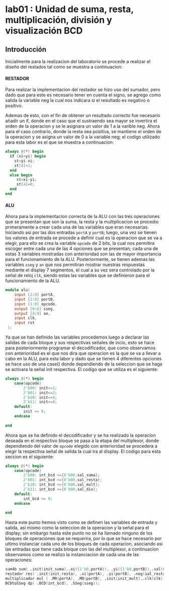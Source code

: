 # lab01 : Unidad de suma, resta, multiplicación, división y visualización BCD
## Introducción


Inicialmente para la realizacion del laboratorio se procede a realizar el diseño del restados tal como se muestra a continuacion: 

<h4> RESTADOR </h4>

Para realizar la implementacion del restador se hizo uso del sumador, pero dado que para este es necesario tener en cuenta el signo, se agrego como salida la variable neg la cual nos indicara si el resultado es negativo o positivo.

Ademas de esto, con el fin de obtener un resultado correcto fue necesario añadir un if, donde en el caso que el sustraendo sea mayor se invertira el orden de la operacion y se le asignara un valor de 1 a la varible neg. Ahora para el caso contrario, donde la resta sea positiva, se mantiene el orden de la operacion y se asigna un valor de 0 a la variable neg; el codigo utilizado para esta labor es el que se muestra a continuacion: 

``` verilog
always @(*) begin 
  if (xi<yi) begin 
    st=yi-xi;
    st[4]=1;
  end 
  else begin 
     st=xi-yi;
     st[4]=0;
  end
end
```

<h4> ALU </h4>

Ahora para la implementacion correcta de la ALU con las tres operaciones que se presentan que son la suma, la resta y la multiplicacion se procedio primeramente a crear cada una de las variables que eran necesarias. Iniciando asi por las dos entradas ```portA``` y ```portB```; luego, una vez se tienen los valores de entrada se procede a definir cual es la operacion que se va a elegir, para ello se crea la variable ```opcode``` de 2 bits, la cual nos permitira escoger entre cada una de las 4 opciones que se presentan; cada una de estas 3 variables mostradas con anterioridad son las de mayor importancia para el funcionamiento de la ALU. Posteriormente, se tienen ademas las variables ```sseg```  y  ```an``` que nos permitiran mostrar nuestras respuestas mediante el display 7 segmentos, el cual a su vez sera controlado por la señal de reloj ```clk```, siendo estas las variables que se definieron para el funcionamiento de la ALU.

``` verilog
module alu(
    input [2:0] portA,
    input [2:0] portB,
    input [1:0] opcode,
    output [0:6] sseg,
    output [4:0] an,
    input clk,
    input rst
 );

``` 

Ya que se han definido las variables procedemos luego a declarar las salidas de cada bloque y sus respectivas señales de incio, esto se hace para posteriormente programar el decodificador, que como observamos con anterioridad es el que nos dira que operacion es la que se va a llevar a cabo en la ALU, para esta labor y dado que se tienen 4 diferentes opciones se hace uso de una case() donde dependiendo de la seleccion que se haga se activara la señal init respectiva. El codigo que se utiliza es el siguiente: 

``` verilog
always @(*) begin
	case(opcode) 
		2'b00: init<=1;
		2'b01: init<=2;
		2'b10: init<=4;
		2'b11: init<=8;
	default:
		init <= 0;
	endcase
	
end

```

Ahora que se ha definido el decodificador y se ha realizado la operacion deseada en el respectivo bloque se pasa a la etapa del multiplexor, donde dependiendo del valor de ```opcode``` elegido con anterioridad se procedera a elegir la respectiva señal de salida la cual ira al display. El codigo para esta seccion es el siguiente: 

``` verilog
always @(*) begin
	case(opcode) 
		2'b00: int_bcd <={8'b00,sal_suma};
		2'b01: int_bcd <={8'b00,sal_resta};
		2'b10: int_bcd <={8'b00,sal_mult};
		2'b11: int_bcd <={8'b00,sal_div};
	default:
		int_bcd <= 0;
	endcase
	
end

```
Hasta este punto hemos visto como se definen las variables de entrada y salida, asi mismo como la seleccion de la operacion y la señal para el display; sin embargo hasta este punto no se ha llamado ninguno de los bloques de operaciones que se requerira, por lo que se hace necesario por ultimo instanciar cada uno de los bloques de cada operacion, asociando asi las entradas que tiene cada bloque con las del multiplexor, a continuacion observamos como se realizo la instanciacion de cada una de las operaciones: 


``` verilog
sum4b sum( .init(init_suma),.xi({1'b0,portA}), .yi({1'b0,portB}),.sal(sal_suma));
restador res( .init(init_resta), .xi(portA), .yi(portB), .neg(sal_resta[4]), .sal(sal_resta[3:0]));
multiplicador mul ( .MR(portA), .MD(portB), .init(init_mult),.clk(clk), .pp(sal_mult));
BCDtoSSeg dp( .BCD(int_bcd), .SSeg(sseg));

```

